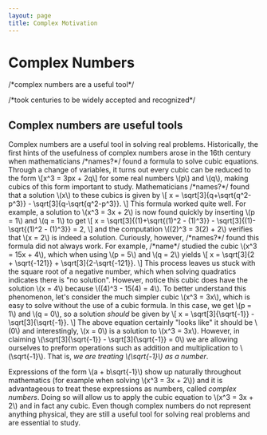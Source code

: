 ```yaml
---
layout: page
title: Complex Motivation
---
```


# Complex Numbers

/\*complex numbers are a useful tool\*/

/\*took centuries to be widely accepted and recognized\*/

## Complex numbers are useful tools

Complex numbers are a useful tool in solving real problems. Historically, the first hints of the usefulness of complex numbers arose in the 16th century when mathematicians /\*names?\*/ found a formula to solve cubic equations. Through a change of variables, it turns out every cubic can be reduced to the form 
\\[x^3 = 3px + 2q\\]
for some real numbers \\(p\\) and \\(q\\), making cubics of this form important to study. Mathematicians /\*names?\*/ found that a solution \\(x\\) to these cubics is given by
\\[
    x = \sqrt[3]{q+\sqrt{q^2-p^3}} - \sqrt[3]{q-\sqrt{q^2-p^3}}.
\\]
This formula worked quite well. For example, a solution to \\(x^3 = 3x + 2\\) is now found quickly by inserting \\(p = 1\\) and \\(q = 1\\) to get
\\[
    x = \sqrt[3]{(1)+\sqrt{(1)^2 - (1)^3}} - \sqrt[3]{(1)-\sqrt{(1)^2 - (1)^3}} = 2,
\\]
and the computation \\((2)^3 = 3(2) + 2\\) verifies that \\(x = 2\\) is indeed a solution. Curiously, however, /\*names?\*/ found this formula did not always work. For example, /\*name\*/ studied the cubic \\(x^3 = 15x + 4\\), which when using \\(p = 5\\) and \\(q = 2\\) yields
\\[
    x = \sqrt[3]{2 + \sqrt{-121}} + \sqrt[3]{2-\sqrt{-121}}.
\\]
This process leaves us stuck with the square root of a negative number, which when solving quadratics indicates there is "no solution". However, notice this cubic does have the solution \\(x = 4\\) because \\((4)^3 - 15(4) = 4\\). To better understand this phenomenon, let's consider the much simpler cubic \\(x^3 = 3x\\), which is easy to solve without the use of a cubic formula. In this case, we get \\(p = 1\\) and \\(q = 0\\), so a solution *should* be given by
\\[
    x = \sqrt[3]{\sqrt{-1}} - \sqrt[3]{\sqrt{-1}}.
\\]
The above equation certainly "looks like" it should be \\(0\\) and interestingly, \\(x = 0\\) is a solution to \\(x^3 = 3x\\). However, in claiming \\(\sqrt[3]{\sqrt{-1}} - \sqrt[3]{\sqrt{-1}} = 0\\) we are allowing ourselves to preform operations such as addition and multiplication to \\(\sqrt{-1}\\). That is, *we are treating \\(\sqrt{-1}\\) as a number*. 

Expressions of the form \\(a + b\sqrt{-1}\\) show up naturally throughout mathematics (for example when solving \\(x^3 = 3x + 2\\)) and it is advantageous to treat these expressions as numbers, called *complex numbers*. Doing so will allow us to apply the cubic equation to \\(x^3 = 3x + 2\\) and in fact any cubic. Even though complex numbers do not represent anything physical, they are still a useful tool for solving real problems and are essential to study.